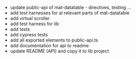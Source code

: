 * update public-api of mat-datatable - directives, testing ...
* add test harnesses for al relevant parts of mat-datatable
* add virtual scroller
* add test harness for lib
* add tests
* add cypress tests
* add all exported elements to public-api.ts
* add documentation for api to readme
* update README (API) and copy it to lib project
